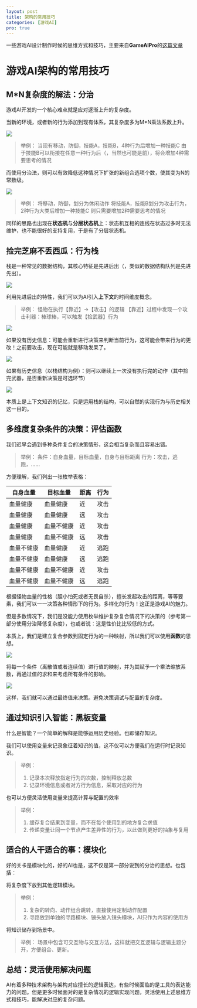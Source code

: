 ```yaml
---
layout: post
title: 架构的常用技巧
categories: [游戏AI]
pro: true
---
```



一些游戏AI设计制作时候的思维方式和技巧，主要来自**GameAIPro**的[这篇文章](http://www.gameaipro.com/GameAIPro/GameAIPro_Chapter05_Structural_Architecture_Common_Tricks_of_the_Trade.pdf)


# 游戏AI架构的常用技巧


## M*N复杂度的解法：分治

游戏AI开发的一个核心难点就是应对逐渐上升的复杂度。

当新的环境，或者新的行为添加到现有体系，其复杂度多为M*N乘法系数上升。

![](/assets/img/skill/GameAISkill/1-1.svg)

> 举例：
> 当现有移动，防御，技能A，技能B，4种行为后增加一种技能C
> 由于技能B可以衔接在任意一种行为后（，当然也可能是前），将会增加4种需要思考的情况

而使用分治法，则可以有效降低这种情况下扩张的新组合选项个数，使其变为N的常数级。

![](/assets/img/skill/GameAISkill/1-2.svg)

> 举例：
> 将移动，防御，划分为休闲动作
> 将技能A，技能B划分为攻击行为，2种行为大类后增加一种技能C
> 则只需要增加2种需要思考的情况

同样的思路也出现在**状态机**与**分层状态机**上：状态机互相的连线在状态过多时无法维护，也不能很好的支持复用，于是有了分层状态机。


## 捡完芝麻不丢西瓜：行为栈

栈是一种常见的数据结构，其核心特征是先进后出（，类似的数据结构队列是先进先出）。

![](/assets/img/skill/GameAISkill/2-1.svg)

利用先进后出的特性，我们可以为AI引入**上下文**的时间维度概念。


> 举例：
> 怪物在执行【靠近】->【攻击】的逻辑
> 【靠近】过程中发现一个攻击利器：棒球棒，可以触发【捡武器】行为

![](/assets/img/skill/GameAISkill/2-2.svg)


如果没有历史信息：可能会重新进行决策来判断当前行为，这可能会带来行为的更改！之前要攻击，现在可能就是移动发呆了。

![](/assets/img/skill/GameAISkill/2-3.svg)


如果有历史信息（以栈结构为例）：则可以继续上一次没有执行完的动作（其中捡完武器，是否重新决策是可选环节）

![](/assets/img/skill/GameAISkill/2-4.svg)

本质上是上下文知识的记忆，只是运用栈的结构，可以自然的实现行为与历史相关这一目的。


## 多维度复杂条件的决策：评估函数

我们迟早会遇到多种条件复合的决策情形，这会相当复杂而且容易出错。

> 举例：
> 条件：自身血量，目标血量，自身与目标距离
> 行为：攻击，逃跑，……

方便理解，我们列出一张枚举表格：

| 自身血量   | 目标血量   | 距离 | 行为 |
| ---------- | ---------- | ---- | ---- |
| 血量健康   | 血量健康   | 近   | 攻击 |
| 血量健康   | 血量健康   | 远   | 攻击 |
| 血量健康   | 血量不健康 | 近   | 攻击 |
| 血量健康   | 血量不健康 | 远   | 攻击 |
| 血量不健康 | 血量健康   | 近   | 逃跑 |
| 血量不健康 | 血量健康   | 远   | 逃跑 |
| 血量不健康 | 血量不健康 | 近   | 攻击 |
| 血量不健康 | 血量不健康 | 远   | 逃跑 |

根据怪物血量的性格（胆小怕死或者无畏自杀），擅长发起攻击的距离，等等要素，我们可以一一决策各种情形下的行为。多样化的行为！这正是游戏AI的魅力。

但是多数情况下，我们是没能力使用枚举维护复杂复合情况下的决策的（参考第一部分使用分治降低复杂度），也或者说：这是性价比比较低的方式。

本质上，我们是建立复合参数到固定行为的一种映射，所以我们可以使用**函数**的思想。

![](/assets/img/skill/GameAISkill/3-1.svg)


将每一个条件（离散值或者连续值）进行值的映射，并为其赋予一个乘法缩放系数，再通过值的求和来考虑所有条件的影响。

![](/assets/img/skill/GameAISkill/3-2.svg)


这样，我们就可以通过最终值来决策。避免决策调试与配置的复杂度。


## 通过知识引入智能：黑板变量

什么是智能？一个简单的解释是能够运用历史经验。也即储存知识。

我们可以使用变量来记录象征着知识的值，这不仅可以方便我们在运行时记录知识。

> 举例：
>
> 1. 记录本次释放指定行为的次数，控制释放总数
> 2. 记录环境信息或者对方行为信息，采取对应的行为

也可以方便灵活使用变量来提高计算与配置的效率

> 举例：
>
> 1. 缓存复合结果到变量，而不在每个使用到的地方复合求值
> 2. 传递变量让同一个节点产生差异性的行为，以此做到更好的抽象与复用
>


## 适合的人干适合的事：模块化

好的关卡是模块化的，好的AI也是，这不仅是第一部分说到的分治的思想。也包括：

将复杂度下放到其他逻辑模块。

> 举例：
>
> 1. 复杂的转向、动作组合跳转，直接使用定制动作配置
> 2. 寻路放到单独的寻路模块、镜头放入镜头模块，AI只作为内容的使用方


将知识储存到场景中。

> 举例：
> 场景中包含可交互物与交互方法，这样就把交互逻辑与逻辑主题分开，方便组合、更新。


## 总结：灵活使用解决问题

AI有着多种技术架构与架构对应擅长的逻辑表达，有些时候面临的是工具的表达能力的问题。但是更多时候面对的是复杂情况的逻辑实现问题，灵活使用上述思维方式和技巧，能解决对应的复杂问题。
